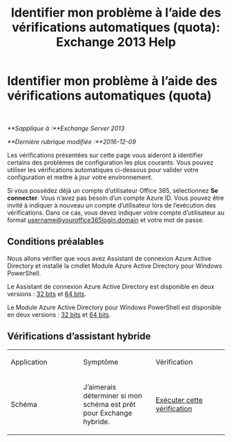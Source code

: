 ﻿---
title: 'Identifier mon problème à l’aide des vérifications automatiques (quota): Exchange 2013 Help'
TOCTitle: Identifier mon problème à l’aide des vérifications automatiques (quota)
ms:assetid: ddb93b30-d25c-463e-9814-0c56601ae734
ms:mtpsurl: https://technet.microsoft.com/fr-fr/library/Dn793976(v=EXCHG.150)
ms:contentKeyID: 62632402
ms.date: 05/23/2018
mtps_version: v=EXCHG.150
ms.translationtype: MT
---

# Identifier mon problème à l’aide des vérifications automatiques (quota)

 

_**Sapplique à :**Exchange Server 2013_

_**Dernière rubrique modifiée :**2016-12-09_

Les vérifications présentées sur cette page vous aideront à identifier certains des problèmes de configuration les plus courants. Vous pouvez utiliser les vérifications automatiques ci-dessous pour valider votre configuration et mettre à jour votre environnement.

Si vous possédez déjà un compte d’utilisateur Office 365, sélectionnez **Se connecter**. Vous n’avez pas besoin d’un compte Azure ID. Vous pouvez être invité à indiquer à nouveau un compte d’utilisateur lors de l’exécution des vérifications. Dans ce cas, vous devez indiquer votre compte d’utilisateur au format username@youroffice365login.domain et votre mot de passe.

## Conditions préalables

Nous allons vérifier que vous avez Assistant de connexion Azure Active Directory et installé la cmdlet Module Azure Active Directory pour Windows PowerShell.

Le Assistant de connexion Azure Active Directory est disponible en deux versions : [32 bits](https://go.microsoft.com/fwlink/?linkid=286261) et [64 bits](https://go.microsoft.com/fwlink/?linkid=286262).

Le Module Azure Active Directory pour Windows PowerShell est disponible en deux versions : [32 bits](https://go.microsoft.com/fwlink/?linkid=286258) et [64 bits](https://go.microsoft.com/fwlink/?linkid=286259).

## Vérifications d’assistant hybride


<table>
<colgroup>
<col style="width: 33%" />
<col style="width: 33%" />
<col style="width: 33%" />
</colgroup>
<tbody>
<tr class="odd">
<td><p>Application</p></td>
<td><p>Symptôme</p></td>
<td><p>Vérification</p></td>
</tr>
<tr class="even">
<td><p>Schéma</p></td>
<td><p>J’aimerais déterminer si mon schéma est prêt pour Exchange hybride.</p></td>
<td><p><a href="https://go.microsoft.com/?linkid=9834919">Exécuter cette vérification</a></p></td>
</tr>
</tbody>
</table>

